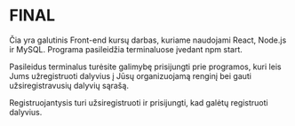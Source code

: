 # FINAL

Čia yra galutinis Front-end kursų darbas, kuriame naudojami React, Node.js ir MySQL. Programa pasileidžia terminaluose įvedant npm start.

Pasileidus terminalus turėsite galimybę prisijungti prie programos, kuri leis Jums užregistruoti dalyvius į Jūsų organizuojamą renginį bei gauti užsiregistravusių dalyvių sąrašą.

Registruojantysis turi užsiregistruoti ir prisijungti, kad galėtų registruoti dalyvius.

